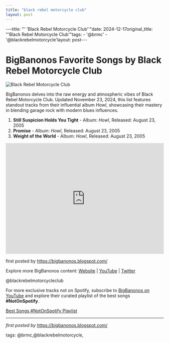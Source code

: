 ```yaml
---
title: "black rebel motorcycle club"
layout: post
---
```

---title: "' 'Black Rebel Motorcycle Club''"date: 2024-12-17original_title: "'Black Rebel Motorcycle Club'"tags:  - '@brmc'  - '@blackrebelmotorcycle'layout: post---<h1>BigBanonos Favorite Songs by Black Rebel Motorcycle Club</h1><img src="https://www.independent.com/wp-content/uploads/2008/09/08/prjBRMC-Primary-Hi-Res.jpg" alt="Black Rebel Motorcycle Club"> <p>BigBanonos delves into the raw energy and atmospheric vibes of Black Rebel Motorcycle Club. Updated November 23, 2024, this list features standout tracks from their influential album <i>Howl</i>, showcasing their mastery in blending garage rock with modern blues influences.</p> <ol> <li><strong>Still Suspicion Holds You Tight</strong> - Album: <i>Howl</i>, Released: August 23, 2005</li> <li><strong>Promise</strong> - Album: <i>Howl</i>, Released: August 23, 2005</li> <li><strong>Weight of the World</strong> - Album: <i>Howl</i>, Released: August 23, 2005</li></ol> <div> <iframe src="https://open.spotify.com/embed/playlist/1MasmPwGVDVe9HPKRWVH3w?utm_source=generator" width="100%" height="352" frameborder="0" allowfullscreen="" allow="autoplay; clipboard-write; encrypted-media; fullscreen; picture-in-picture" loading="lazy"></iframe></div> <p>first posted by <a href="https://bigbanonos.blogspot.com/" rel="noopener" target="_blank">https://bigbanonos.blogspot.com/</a></p> <div> <p>Explore more BigBanonos content: <a href="https://bigbanonos.blogspot.com/">Website</a> | <a href="https://www.youtube.com/@BigBanonos">YouTube</a> | <a href="https://x.com/bigbanonos">Twitter</a></p></div> <!-- Tags --><p>@blackrebelmotorcycleclub</p><!--Subscribe and Playlist Links--><div>    <p>For more exclusive tracks not on Spotify, subscribe to <a href="https://www.youtube.com/@BigBanonos" target="_blank">BigBanonos on YouTube</a> and explore their curated playlist of the best songs <strong>#NotOnSpotify</strong>.</p>    <p><a href="https://www.youtube.com/playlist?list=PLtuNtuTatqI0kFahUCbtbfenC_ET5O_tr" target="_blank">Best Songs #NotOnSpotify Playlist<br /></a></p></div><hr /><p><em>first posted by</em> <a href="https://bigbanonos.blogspot.com/" rel="noopener" target="_new">https://bigbanonos.blogspot.com/</a></p><p>tags: @brmc,@blackrebelmotorcycle,</p>